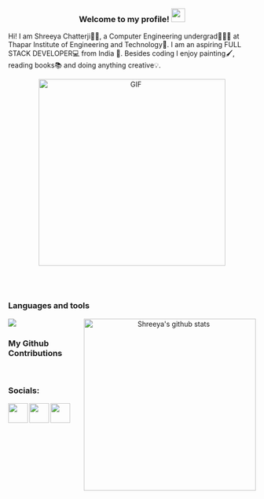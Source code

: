 <h3 align="center">
  Welcome to my profile!
  <img src="https://media.giphy.com/media/hvRJCLFzcasrR4ia7z/giphy.gif" width="28">
</h3>

Hi! I am Shreeya Chatterji👩🏻, a Computer Engineering undergrad👩🏻‍💻 at Thapar Institute of Engineering and Technology🏫. I am an aspiring FULL STACK DEVELOPER💻 from India 🚀. Besides coding I enjoy painting🖌, reading books📚  and doing anything creative💡.

<p align='center'>
    <img width="380" align="center" alt="GIF" src="https://media.giphy.com/media/L1R1tvI9svkIWwpVYr/giphy.gif" />
</p>
<br/>


<br/>
<h3>Languages and tools</h3>
<p align='center'>
    <img width="350" height="auto" align="right" alt="Shreeya's github stats" src="https://github-readme-stats.vercel.app/api?username=shreeyachatzz&show_icons=true&theme=react&count_private=true&include_all_commits=true&hide_border=true" />
    <img align='left' src="https://skillicons.dev/icons?i=html,css,js,bootstrap,react,c,cpp,java,python,tensorflow,pytorch,dart,flutter,git,github,vscode,linux,githubactions&perline=6" width='auto' height='auto'/>
</p>


<br/>
<h3>My Github Contributions</h3>
<p align='center'>
</p>

<br/>
<h3 align='left'>Socials:</h3>
<p align='left'>
  <a href="https://dev.to/shreeyachatzz" align='left'><img height="40" src="https://skillicons.dev/icons?i=devto" align='left'/></a>
  <a href="https://www.instagram.com/shreeya_chatz/" align='left'><img height="40" src="https://skillicons.dev/icons?i=instagram" align='left'/></a>
  <a href="https://www.linkedin.com/in/shreeya-chatterji-3b9732203/" align='left'><img height="40" src="https://skillicons.dev/icons?i=linkedin"align='left'/></a>
</p>

